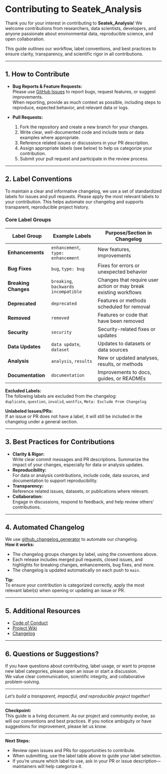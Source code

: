 # Contributing to Seatek_Analysis

Thank you for your interest in contributing to **Seatek_Analysis**! We welcome contributions from researchers, data scientists, developers, and anyone passionate about environmental data, reproducible science, and open collaboration.

This guide outlines our workflow, label conventions, and best practices to ensure clarity, transparency, and scientific rigor in all contributions.

---

## 1. How to Contribute

- **Bug Reports & Feature Requests:**  
  Please use [GitHub Issues](https://github.com/abhimehro/Seatek_Analysis/issues) to report bugs, request features, or suggest improvements.  
  When reporting, provide as much context as possible, including steps to reproduce, expected behavior, and relevant data or logs.

- **Pull Requests:**  
  1. Fork the repository and create a new branch for your changes.
  2. Write clear, well-documented code and include tests or data examples where appropriate.
  3. Reference related issues or discussions in your PR description.
  4. Assign appropriate labels (see below) to help us categorize your contribution.
  5. Submit your pull request and participate in the review process.

---

## 2. Label Conventions

To maintain a clear and informative changelog, we use a set of standardized labels for issues and pull requests. Please apply the most relevant labels to your contribution. This helps automate our changelog and supports transparent, reproducible project history.

### **Core Label Groups**

| Label Group         | Example Labels                | Purpose/Section in Changelog         |
|---------------------|------------------------------|--------------------------------------|
| **Enhancements**    | `enhancement`, `type: enhancement` | New features, improvements           |
| **Bug Fixes**       | `bug`, `type: bug`           | Fixes for errors or unexpected behavior |
| **Breaking Changes**| `breaking`, `backwards incompatible` | Changes that require user action or may break existing workflows |
| **Deprecated**      | `deprecated`                 | Features or methods scheduled for removal |
| **Removed**         | `removed`                    | Features or code that have been removed |
| **Security**        | `security`                   | Security-related fixes or updates     |
| **Data Updates**    | `data update`, `dataset`     | Updates to datasets or data sources   |
| **Analysis**        | `analysis`, `results`        | New or updated analyses, results, or methods |
| **Documentation**   | `documentation`              | Improvements to docs, guides, or READMEs |

**Excluded Labels:**  
The following labels are excluded from the changelog:  
`duplicate`, `question`, `invalid`, `wontfix`, `Meta: Exclude From Changelog`

**Unlabeled Issues/PRs:**  
If an issue or PR does not have a label, it will still be included in the changelog under a general section.

---

## 3. Best Practices for Contributions

- **Clarity & Rigor:**  
  Write clear commit messages and PR descriptions. Summarize the impact of your changes, especially for data or analysis updates.
- **Reproducibility:**  
  For data or analysis contributions, include code, data sources, and documentation to support reproducibility.
- **Transparency:**  
  Reference related issues, datasets, or publications where relevant.
- **Collaboration:**  
  Engage in discussions, respond to feedback, and help review others’ contributions.

---

## 4. Automated Changelog

We use [github_changelog_generator](https://github.com/github-changelog-generator/github-changelog-generator) to automate our changelog.  
**How it works:**
- The changelog groups changes by label, using the conventions above.
- Each release includes merged pull requests, closed issues, and highlights for breaking changes, enhancements, bug fixes, and more.
- The changelog is updated automatically on each push to `main`.

**Tip:**  
To ensure your contribution is categorized correctly, apply the most relevant label(s) when opening or updating an issue or PR.

---

## 5. Additional Resources

- [Code of Conduct](./CODE_OF_CONDUCT.md)
- [Project Wiki](https://github.com/abhimehro/Seatek_Analysis/wiki)
- [Changelog](./CHANGELOG.md)

---

## 6. Questions or Suggestions?

If you have questions about contributing, label usage, or want to propose new label categories, please open an issue or start a discussion.  
We value clear communication, scientific integrity, and collaborative problem-solving.

---

*Let’s build a transparent, impactful, and reproducible project together!*

---

**Checkpoint:**  
This guide is a living document. As our project and community evolve, so will our conventions and best practices. If you notice ambiguity or have suggestions for improvement, please let us know.

---

**Next Steps:**  
- Review open issues and PRs for opportunities to contribute.
- When submitting, use the label table above to guide your label selection.
- If you’re unsure which label to use, ask in your PR or issue description—maintainers will help categorize it.

